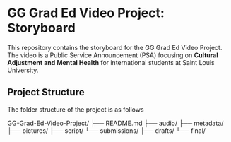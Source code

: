 # GG Grad Ed Video Project: Storyboard

This repository contains the storyboard for the GG Grad Ed Video Project. The video is a Public Service Announcement (PSA) focusing on **Cultural Adjustment and Mental Health** for international students at Saint Louis University.

## Project Structure
The folder structure of the project is as follows

GG-Grad-Ed-Video-Project/
├── README.md
├── audio/
├── metadata/
├── pictures/
├── script/
└── submissions/
    ├── drafts/
    └── final/




